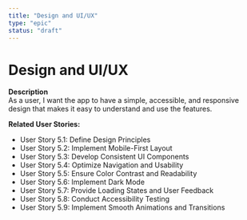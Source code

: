 ```yaml
---
title: "Design and UI/UX"
type: "epic"
status: "draft"
---
```


# Design and UI/UX

**Description**  
As a user, I want the app to have a simple, accessible, and responsive design that makes it easy to understand and use the features.

**Related User Stories:**  
- User Story 5.1: Define Design Principles
- User Story 5.2: Implement Mobile-First Layout
- User Story 5.3: Develop Consistent UI Components
- User Story 5.4: Optimize Navigation and Usability
- User Story 5.5: Ensure Color Contrast and Readability
- User Story 5.6: Implement Dark Mode
- User Story 5.7: Provide Loading States and User Feedback
- User Story 5.8: Conduct Accessibility Testing
- User Story 5.9: Implement Smooth Animations and Transitions
